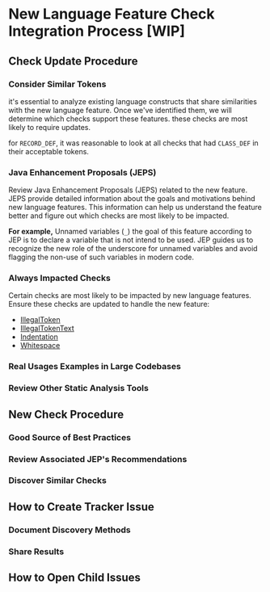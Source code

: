 # New Language Feature Check Integration Process [WIP]

## Check Update Procedure

### Consider Similar Tokens
it's essential to analyze existing language constructs 
that share similarities with the new language feature. 
Once we've identified them, we will determine which checks support these features. 
these checks are most likely to require updates.

for `RECORD_DEF`, it was reasonable to look at all checks 
that had `CLASS_DEF` in their acceptable tokens.
### Java Enhancement Proposals (JEPS)
Review Java Enhancement Proposals (JEPS) related to the new feature. 
JEPS provide detailed information about the goals
and motivations behind new language features. 
This information can help us understand the feature better and figure out
which checks are most likely to be impacted.

**For example,** Unnamed variables (`_`) the goal of this feature according to JEP 
is to declare a variable that is not intend to be used.
JEP guides us to recognize the new role of the underscore for unnamed variables
and avoid flagging the non-use of such variables in modern code.
### Always Impacted Checks
Certain checks are most likely to be impacted by new language features.
Ensure these checks are updated to handle the new feature:
- [IllegalToken](https://checkstyle.org/checks/coding/illegaltoken.html)
- [IllegalTokenText](https://checkstyle.org/checks/coding/illegaltokentext.html) 
- [Indentation](https://checkstyle.org/checks/misc/indentation.html#Indentation)
- [Whitespace](https://checkstyle.org/checks/whitespace/index.html)
### Real Usages Examples in Large Codebases
### Review Other Static Analysis Tools

## New Check Procedure
### Good Source of Best Practices
### Review Associated JEP's Recommendations
### Discover Similar Checks

## How to Create Tracker Issue
### Document Discovery Methods
### Share Results

## How to Open Child Issues
